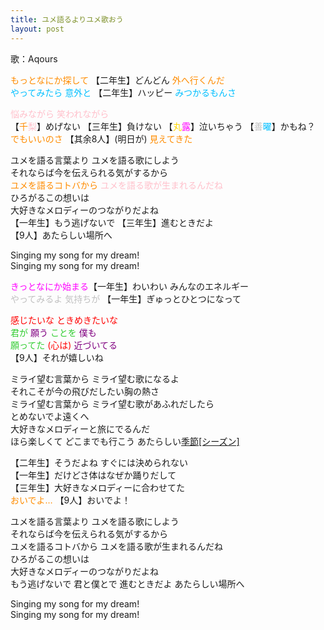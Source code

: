 ```yaml
---
title: ユメ語るよりユメ歌おう
layout: post
---
```

歌：Aqours

<p><font color="darkorange">もっとなにか探して</font> 【二年生】どんどん <font color="darkorange">外へ行くんだ</font><br />
<font color="deepskyblue">やってみたら 意外と</font> 【二年生】ハッピー <font color="deepskyblue">みつかるもんさ</font></p>

<p><font color="pink">悩みながら 笑われながら</font><br />
【<font color="darkorange">千</font><font color="pink">梨</font>】めげない 【三年生】負けない 【<font color="gold">丸</font><font color="magenta">露</font>】泣いちゃう 【<font color="silver">善</font><font color="deepskyblue">曜</font>】かもね？<br />
<font color="darkorange">でもいいのさ</font> 【其余8人】(明日が) <font color="darkorange">見えてきた</font></p>

<p>ユメを語る言葉より ユメを語る歌にしよう<br />
それならば今を伝えられる気がするから<br />
<font color="darkorange">ユメを語るコトバから</font> <font color="pink">ユメを語る歌が生まれるんだね</font><br />
ひろがるこの想いは<br />
大好きなメロディーのつながりだよね<br />
【一年生】もう逃げないで 【三年生】進むときだよ<br />
【9人】あたらしい場所へ</p>

<p>Singing my song for my dream!<br />
Singing my song for my dream!</p>

<p><font color="magenta">きっとなにか始まる</font>【一年生】わいわい <font color="gold"></font>みんなのエネルギー<br />
<font color="silver">やってみるよ 気持ちが</font> 【一年生】ぎゅっとひとつになって</p>

<p><font color="red">感じたいな ときめきたいな</font><br />
<font color="limegreen">君が</font> <font color="purple">願う</font> <font color="limegreen">ことを</font> <font color="purple">僕も</font><br />
<font color="limegreen">願ってた</font> <font color="red">(心は)</font> <font color="purple">近づいてる</font><br />
【9人】それが嬉しいね</p>

<p>ミライ望む言葉から ミライ望む歌になるよ<br />
それこそが今の飛びだしたい胸の熱さ<br />
ミライ望む言葉から ミライ望む歌があふれだしたら<br />
とめないでよ遠くへ<br />
大好きなメロディーと旅にでるんだ<br />
ほら楽しくて どこまでも行こう あたらしい<u>季節[シーズン]</u></p>

<p>【二年生】そうだよね すぐには決められない<br />
【一年生】だけどさ体はなぜか踊りだして<br />
【三年生】大好きなメロディーに合わせてた<br />
<font color="darkorange">おいでよ…</font> 【9人】おいでよ！</p>

<p>ユメを語る言葉より ユメを語る歌にしよう<br />
それならば今を伝えられる気がするから<br />
ユメを語るコトバから ユメを語る歌が生まれるんだね<br />
ひろがるこの想いは<br />
大好きなメロディーのつながりだよね<br />
もう逃げないで 君と僕とで 進むときだよ あたらしい場所へ</p>

<p>Singing my song for my dream!<br />
Singing my song for my dream!</p>